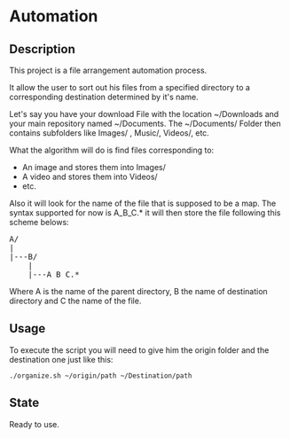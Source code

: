 # Automation

## Description

This project is a file arrangement automation process.

It allow the user to sort out his files from a specified directory to a corresponding destination determined by 
it's name.

Let's say you have your download File with the location ~/Downloads and your main repository named ~/Documents.
The ~/Documents/ Folder then contains subfolders like Images/ , Music/, Videos/, etc.

What the algorithm will do is find files corresponding to:
- An image and stores them into Images/
- A video and stores them into Videos/
- etc.

Also it will look for the name of the file that is supposed to be a map.
The syntax supported for now is A_B_C.* it will then store the file following this scheme belows:
<pre>
A/
|
|---B/
    |
    |---A_B_C.*
</pre>
Where A is the name of the parent directory, B the name of destination directory and C the name of the file.

## Usage

To execute the script you will need to give him the origin folder and the destination 
one just like this: 

`./organize.sh ~/origin/path ~/Destination/path`

## State

Ready to use.